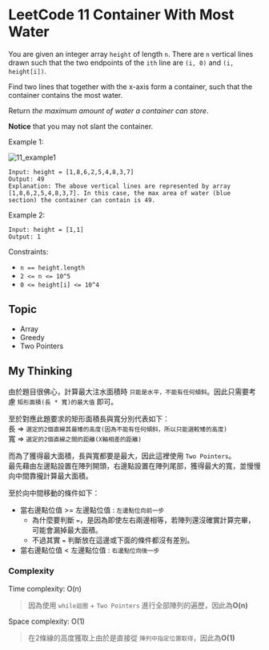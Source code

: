 # LeetCode 11 Container With Most Water
You are given an integer array `height` of length `n`. There are `n` vertical lines drawn such that the two endpoints of the `ith` line are `(i, 0)` and `(i, height[i])`.

Find two lines that together with the x-axis form a container, such that the container contains the most water.

Return *the maximum amount of water a container can store*.

**Notice** that you may not slant the container.

Example 1:

![11_example1](https://s3-lc-upload.s3.amazonaws.com/uploads/2018/07/17/question_11.jpg)
```
Input: height = [1,8,6,2,5,4,8,3,7]
Output: 49
Explanation: The above vertical lines are represented by array [1,8,6,2,5,4,8,3,7]. In this case, the max area of water (blue section) the container can contain is 49.
```

Example 2:
```
Input: height = [1,1]
Output: 1
```

Constraints:

- `n == height.length`
- `2 <= n <= 10^5`
- `0 <= height[i] <= 10^4`

## Topic
- Array
- Greedy
- Two Pointers

## My Thinking
由於題目很佛心，計算最大注水面積時 `只能是水平，不能有任何傾斜`。因此只需要考慮 `矩形面積(長 * 寬)的最大值` 即可。

至於對應此題要求的矩形面積長與寬分別代表如下：<br>長 => `選定的2個直線其最矮的高度(因為不能有任何傾斜，所以只能選較矮的高度)`<br>寬 => `選定的2個直線之間的距離(X軸相差的距離)`

而為了獲得最大面積，長與寬都要是最大，因此這裡使用 `Two Pointers`。<br>最先藉由左邊點設置在陣列開頭，右邊點設置在陣列尾部，獲得最大的寬，並慢慢向中間靠攏計算最大面積。

至於向中間移動的條件如下：
- 當右邊點位值 >= 左邊點位值 : `左邊點位向前一步`
  - 為什麼要判斷 `=`，是因為即使左右兩邊相等，若陣列還沒確實計算完畢，可能會漏掉最大面積。
  - 不過其實 `=` 判斷放在這邊或下面的條件都沒有差別。
- 當右邊點位值 < 左邊點位值 : `右邊點位向後一步`

### Complexity
Time complexity: O(n)
> 因為使用 `while迴圈` + `Two Pointers` 進行全部陣列的遍歷，因此為**O(n)**

Space complexity: O(1)
> 在2條線的高度獲取上由於是直接從 `陣列中指定位置取得`，因此為**O(1)**